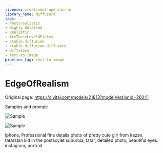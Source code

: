 ```yaml
---
license: creativeml-openrail-m
library_name: diffusers
tags:
- Photorealistic
- Highly Detailed
- Realistic
- AreThoseLevel4Plates
- stable-diffusion
- stable-diffusion-diffusers
- diffusers
- text-to-image
pipeline_tag: text-to-image
---
```


# EdgeOfRealism

Original page: https://civitai.com/models/21813?modelVersionId=26041

Samples and prompt:

![Sample](https://cdn-uploads.huggingface.co/production/uploads/63239b8370edc53f51cd5d42/hMUmRaZ1CwciK00rSyfTJ.png)

![Sample](https://cdn-uploads.huggingface.co/production/uploads/63239b8370edc53f51cd5d42/BqcdBXypB7aePf9dyfBJ2.png)

iphone, Professional fine details photo of pretty cute girl from kazan, tatarstan kid in the postsoviet suburbia, tatar, detailed photo, beautiful eyes. instagram, portrait